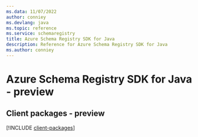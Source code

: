 ```yaml
---
ms.data: 11/07/2022
author: conniey
ms.devlang: java
ms.topic: reference
ms.service: schemaregistry
title: Azure Schema Registry SDK for Java
description: Reference for Azure Schema Registry SDK for Java
ms.author: conniey
---
```

# Azure Schema Registry SDK for Java - preview

## Client packages - preview
[!INCLUDE [client-packages](schema-registry-client-index.md)]